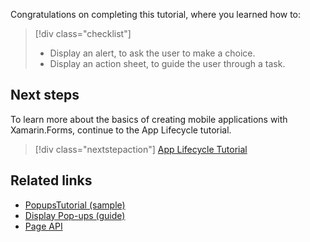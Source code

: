 Congratulations on completing this tutorial, where you learned how to:

> [!div class="checklist"]
> - Display an alert, to ask the user to make a choice.
> - Display an action sheet, to guide the user through a task.

## Next steps

To learn more about the basics of creating mobile applications with Xamarin.Forms, continue to the App Lifecycle tutorial.

> [!div class="nextstepaction"]
> [App Lifecycle Tutorial](~/get-started/tutorials/app-lifecycle/index.yml)

## Related links

- [PopupsTutorial (sample)](https://developer.xamarin.com/samples/xamarin-forms/GetStarted/Tutorials/PopupsTutorial)
- [Display Pop-ups (guide)](~/xamarin-forms/user-interface/pop-ups.md)
- [Page API](xref:Xamarin.Forms.Page)
